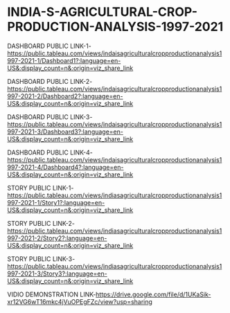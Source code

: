 # INDIA-S-AGRICULTURAL-CROP-PRODUCTION-ANALYSIS-1997-2021


DASHBOARD PUBLIC LINK-1-https://public.tableau.com/views/indaisagriculturalcropproductionanalysis1997-2021-1/Dashboard1?:language=en-US&:display_count=n&:origin=viz_share_link

DASHBOARD PUBLIC LINK-2-https://public.tableau.com/views/indaisagriculturalcropproductionanalysis1997-2021-2/Dashboard2?:language=en-US&:display_count=n&:origin=viz_share_link

DASHBOARD PUBLIC LINK-3-https://public.tableau.com/views/indaisagriculturalcropproductionanalysis1997-2021-3/Dashboard3?:language=en-US&:display_count=n&:origin=viz_share_link

DASHBOARD PUBLIC LINK-4-https://public.tableau.com/views/indaisagriculturalcropproductionanalysis1997-2021-4/Dashboard4?:language=en-US&:display_count=n&:origin=viz_share_link

STORY PUBLIC LINK-1-https://public.tableau.com/views/indiasagriculturalcropproductionanalysis1997-2021-1/Story1?:language=en-US&:display_count=n&:origin=viz_share_link

STORY PUBLIC LINK-2-https://public.tableau.com/views/indiasagriculturalcropproductionanalysis1997-2021-2/Story2?:language=en-US&:display_count=n&:origin=viz_share_link

STORY PUBLIC LINK-3-https://public.tableau.com/views/indiasagriculturalcropproductionanalysis1997-2021-3/Story3?:language=en-US&:display_count=n&:origin=viz_share_link

VIDIO DEMONSTRATION LINK-https://drive.google.com/file/d/1UKaSik-xr12VG6wT16mkc4jVuOPEgFZc/view?usp=sharing
